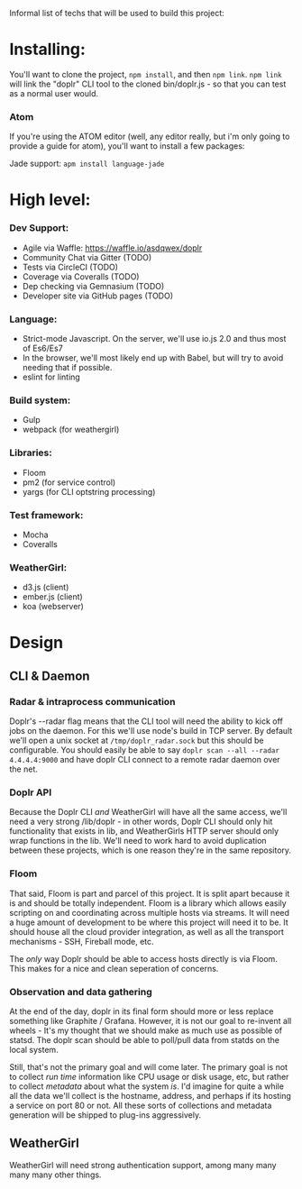 Informal list of techs that will be used to build this project:

# Installing:

You'll want to clone the project, `npm install`, and then `npm link`. `npm link` will link the "doplr" CLI tool to the cloned bin/doplr.js - so that you can test as a normal user would.

### Atom

If you're using the ATOM editor (well, any editor really, but i'm only going to provide a guide for atom), you'll want to install a few packages:

Jade support: `apm install language-jade`

# High level:

### Dev Support:

  - Agile via Waffle: https://waffle.io/asdqwex/doplr
  - Community Chat via Gitter (TODO)
  - Tests via CircleCI (TODO)
  - Coverage via Coveralls (TODO)
  - Dep checking via Gemnasium (TODO)
  - Developer site via GitHub pages (TODO)

### Language:

  - Strict-mode Javascript. On the server, we'll use io.js 2.0 and thus most of Es6/Es7
  - In the browser, we'll most likely end up with Babel, but will try to avoid needing that if possible.
  - eslint for linting

### Build system:

  - Gulp
  - webpack (for weathergirl)

### Libraries:

  - Floom
  - pm2 (for service control)
  - yargs (for CLI optstring processing)

### Test framework:

  - Mocha
  - Coveralls

### WeatherGirl:

  - d3.js (client)
  - ember.js (client)
  - koa (webserver)


# Design

## CLI & Daemon

### Radar & intraprocess communication

Doplr's --radar flag means that the CLI tool will need the ability to kick off jobs on the daemon. For this we'll use node's build in TCP server. By default we'll open a unix socket at `/tmp/doplr_radar.sock` but this should be configurable. You should easily be able to say `doplr scan --all --radar 4.4.4.4:9000` and have doplr CLI connect to a remote radar daemon over the net.

### Doplr API

Because the Doplr CLI _and_ WeatherGirl will have all the same access, we'll need a very strong /lib/doplr - in other words, Doplr CLI should only hit functionality that exists in lib, and WeatherGirls HTTP server should only wrap functions in the lib. We'll need to work hard to avoid duplication between these projects, which is one reason they're in the same repository.

### Floom

That said, Floom is part and parcel of this project. It is split apart because it is and should be totally independent. Floom is a library which allows easily scripting on and coordinating across multiple hosts via streams. It will need a huge amount of development to be where this project will need it to be. It should house all the cloud provider integration, as well as all the transport mechanisms - SSH, Fireball mode, etc.

The _only_ way Doplr should be able to access hosts directly is via Floom. This makes for a nice and clean seperation of concerns.

### Observation and data gathering

At the end of the day, doplr in its final form should more or less replace something like Graphite / Grafana. However, it is not our goal to re-invent all wheels - It's my thought that we should make as much use as possible of statsd. The doplr scan should be able to poll/pull data from statds on the local system.

Still, that's not the primary goal and will come later. The primary goal is not to collect _run time_ information like CPU usage or disk usage, etc, but rather to collect _metadata_ about what the system _is_. I'd imagine for quite a while all the data we'll collect is the hostname, address, and perhaps if its hosting a service on port 80 or not. All these sorts of collections and metadata generation will be shipped to plug-ins aggressively.

## WeatherGirl

WeatherGirl will need strong authentication support, among many many many many other things.
